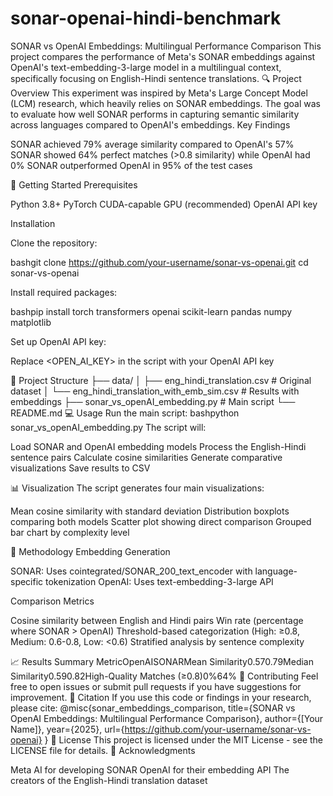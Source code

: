 # sonar-openai-hindi-benchmark


SONAR vs OpenAI Embeddings: Multilingual Performance Comparison
This project compares the performance of Meta's SONAR embeddings against OpenAI's text-embedding-3-large model in a multilingual context, specifically focusing on English-Hindi sentence translations.
🔍 Project Overview
This experiment was inspired by Meta's Large Concept Model (LCM) research, which heavily relies on SONAR embeddings. The goal was to evaluate how well SONAR performs in capturing semantic similarity across languages compared to OpenAI's embeddings.
Key Findings

SONAR achieved 79% average similarity compared to OpenAI's 57%
SONAR showed 64% perfect matches (>0.8 similarity) while OpenAI had 0%
SONAR outperformed OpenAI in 95% of the test cases

🚀 Getting Started
Prerequisites

Python 3.8+
PyTorch
CUDA-capable GPU (recommended)
OpenAI API key

Installation

Clone the repository:

bashgit clone https://github.com/your-username/sonar-vs-openai.git
cd sonar-vs-openai

Install required packages:

bashpip install torch transformers openai scikit-learn pandas numpy matplotlib

Set up OpenAI API key:


Replace <OPEN_AI_KEY> in the script with your OpenAI API key

📁 Project Structure
├── data/
│   ├── eng_hindi_translation.csv        # Original dataset
│   └── eng_hindi_translation_with_emb_sim.csv  # Results with embeddings
├── sonar_vs_openAI_embedding.py  # Main script
└── README.md
💻 Usage
Run the main script:
bashpython sonar_vs_openAI_embedding.py
The script will:

Load SONAR and OpenAI embedding models
Process the English-Hindi sentence pairs
Calculate cosine similarities
Generate comparative visualizations
Save results to CSV

📊 Visualization
The script generates four main visualizations:

Mean cosine similarity with standard deviation
Distribution boxplots comparing both models
Scatter plot showing direct comparison
Grouped bar chart by complexity level

🔧 Methodology
Embedding Generation

SONAR: Uses cointegrated/SONAR_200_text_encoder with language-specific tokenization
OpenAI: Uses text-embedding-3-large API

Comparison Metrics

Cosine similarity between English and Hindi pairs
Win rate (percentage where SONAR > OpenAI)
Threshold-based categorization (High: ≥0.8, Medium: 0.6-0.8, Low: <0.6)
Stratified analysis by sentence complexity

📈 Results Summary
MetricOpenAISONARMean Similarity0.570.79Median Similarity0.590.82High-Quality Matches (≥0.8)0%64%
🤝 Contributing
Feel free to open issues or submit pull requests if you have suggestions for improvement.
📝 Citation
If you use this code or findings in your research, please cite:
@misc{sonar_embeddings_comparison,
  title={SONAR vs OpenAI Embeddings: Multilingual Performance Comparison},
  author={[Your Name]},
  year={2025},
  url={https://github.com/your-username/sonar-vs-openai}
}
📄 License
This project is licensed under the MIT License - see the LICENSE file for details.
🙏 Acknowledgments

Meta AI for developing SONAR
OpenAI for their embedding API
The creators of the English-Hindi translation dataset
